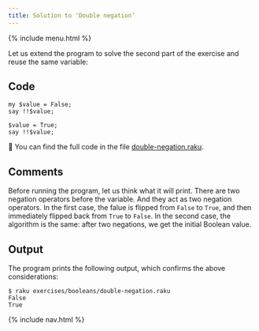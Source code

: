 ```yaml
---
title: Solution to 'Double negation’
---
```


{% include menu.html %}

Let us extend the program to solve the second part of the exercise and reuse the same variable:

## Code

    my $value = False;
    say !!$value;

    $value = True;
    say !!$value;

🦋 You can find the full code in the file [double-negation.raku](https://github.com/ash/raku-course/blob/master/exercises/booleans/double-negation.raku).

## Comments

Before running the program, let us think what it will print. There are two negation operators before the variable. And they act as two negation operators. In the first case, the falue is flipped from `False` to `True`, and then immediately flipped back from `True` to `False`. In the second case, the algorithm is the same: after two negations, we get the initial Boolean value.

## Output

The program prints the following output, which confirms the above considerations:

    $ raku exercises/booleans/double-negation.raku
    False
    True

{% include nav.html %}
